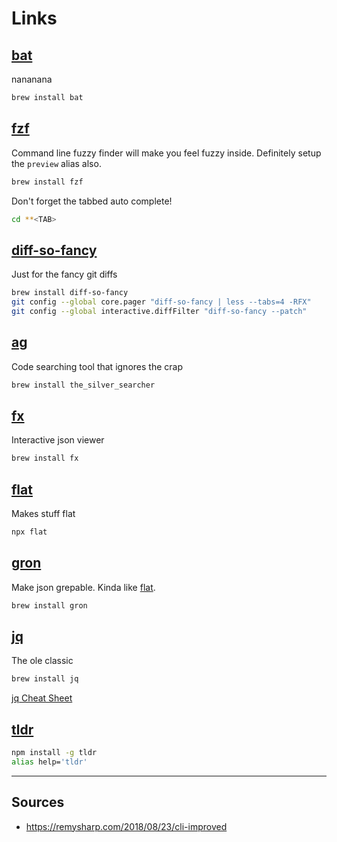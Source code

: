 # Links

## [bat](https://github.com/sharkdp/bat)

nananana

```zsh
brew install bat
```

## [fzf](https://github.com/junegunn/fzf)

Command line fuzzy finder will make you feel fuzzy inside. Definitely setup the `preview` alias also.

```zsh
brew install fzf
```

Don't forget the tabbed auto complete!

```zsh
cd **<TAB>
```

## [diff-so-fancy](https://github.com/so-fancy/diff-so-fancy)

Just for the fancy git diffs

```zsh
brew install diff-so-fancy
git config --global core.pager "diff-so-fancy | less --tabs=4 -RFX"
git config --global interactive.diffFilter "diff-so-fancy --patch"
```

## [ag](https://github.com/ggreer/the_silver_searcher)

Code searching tool that ignores the crap

```zsh
brew install the_silver_searcher
```

## [fx](https://github.com/antonmedv/fx)

Interactive json viewer

```zsh
brew install fx
```

## [flat](https://github.com/hughsk/flat)

Makes stuff flat

```zsh
npx flat
```

## [gron](https://github.com/tomnomnom/gron)

Make json grepable. Kinda like [flat](https://www.npmjs.com/package/flat).

```zsh
brew install gron
```

## [jq](https://stedolan.github.io/jq/)

The ole classic

```zsh
brew install jq
```

[jq Cheat Sheet](https://lzone.de/cheat-sheet/jq)

## [tldr](https://github.com/tldr-pages/tldr)

```zsh
npm install -g tldr
alias help='tldr'
```

---

## Sources

- https://remysharp.com/2018/08/23/cli-improved
